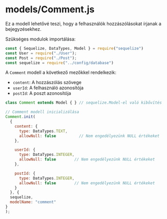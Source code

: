 # models/Comment.js

Ez a modell lehetővé teszi, hogy a felhasználók hozzászólásokat írjanak a bejegyzésekhez.

Szükséges modulok importálása:
```javascript
const { Sequelize, DataTypes, Model } = require("sequelize")
const User = require("./User");
const Post = require("./Post");
const sequelize = require("../config/database")
```

A `Comment` modell a következő mezőkkel rendelkezik:
- `content`: A hozzászólás szövege
- `userId`: A felhasználó azonosítója
- `postId`: A poszt azonosítója

```javascript
class Comment extends Model { } // sequelize.Model-el való kibővítés

// Comment modell inicializálása
Comment.init(
  {
    content: {
      type: DataTypes.TEXT,
      allowNull: false          // Nem engedélyezünk NULL értékeket
    },

    userId: {
      type: DataTypes.INTEGER,
      allowNull: false        // Nem engedélyezünk NULL értékeket
    },  

    postId: {
      type: DataTypes.INTEGER,
      allowNull: false        // Nem engedélyezünk NULL értékeket
    }
  }, {
  sequelize,
  modelName: "comment"
}
);
```